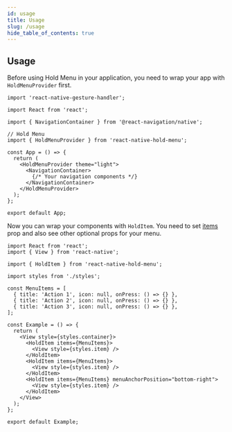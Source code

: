 ```yaml
---
id: usage
title: Usage
slug: /usage
hide_table_of_contents: true
---
```


## Usage

Before using Hold Menu in your application, you need to wrap your app with `HoldMenuProvider` first.

```tsx
import 'react-native-gesture-handler';

import React from 'react';

import { NavigationContainer } from '@react-navigation/native';

// Hold Menu
import { HoldMenuProvider } from 'react-native-hold-menu';

const App = () => {
  return (
    <HoldMenuProvider theme="light">
      <NavigationContainer>
        {/* Your navigation components */}
      </NavigationContainer>
    </HoldMenuProvider>
  );
};

export default App;
```

Now you can wrap your components with `HoldItem`. You need to set [items](/react-native-hold-menu/docs/props#items) prop and also see other optional props for your menu.

```tsx
import React from 'react';
import { View } from 'react-native';

import { HoldItem } from 'react-native-hold-menu';

import styles from './styles';

const MenuItems = [
  { title: 'Action 1', icon: null, onPress: () => {} },
  { title: 'Action 2', icon: null, onPress: () => {} },
  { title: 'Action 3', icon: null, onPress: () => {} },
];

const Example = () => {
  return (
    <View style={styles.container}>
      <HoldItem items={MenuItems}>
        <View style={styles.item} />
      </HoldItem>
      <HoldItem items={MenuItems}>
        <View style={styles.item} />
      </HoldItem>
      <HoldItem items={MenuItems} menuAnchorPosition="bottom-right">
        <View style={styles.item} />
      </HoldItem>
    </View>
  );
};

export default Example;
```
